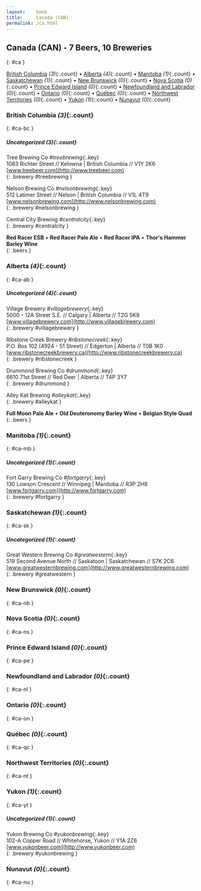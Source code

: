 ```yaml
---
layout:    book
title:     Canada (CAN)
permalink: /ca.html
---
```


## Canada (CAN) - 7 Beers, 10 Breweries
{: #ca }


[British Columbia](#ca-bc) _(3)_{:.count} • [Alberta](#ca-ab) _(4)_{:.count} • [Manitoba](#ca-mb) _(1)_{:.count} • [Saskatchewan](#ca-sk) _(1)_{:.count} • [New Brunswick](#ca-nb) _(0)_{:.count} • [Nova Scotia](#ca-ns) _(0)_{:.count} • [Prince Edward Island](#ca-pe) _(0)_{:.count} • [Newfoundland and Labrador](#ca-nl) _(0)_{:.count} • [Ontario](#ca-on) _(0)_{:.count} • [Québec](#ca-qc) _(0)_{:.count} • [Northwest Territories](#ca-nt) _(0)_{:.count} • [Yukon](#ca-yt) _(1)_{:.count} • [Nunavut](#ca-nu) _(0)_{:.count}




### British Columbia _(3)_{:.count}
{: #ca-bc }




<div class='columns300' markdown='1'>


</div>



##### Uncategorized _(3)_{:.count}


 Tree Brewing Co   _#treebrewing_{:.key} <br>
1083 Richter Street // Kelowna | British Columbia // V1Y 2K6  <br>
[www.treebeer.com](http://www.treebeer.com)  <br>
{: .brewery #treebrewing }


 Nelson Brewing Co   _#nelsonbrewing_{:.key} <br>
512 Latimer Street // Nelson | British Columbia // V1L 4T9  <br>
[www.nelsonbrewing.com](http://www.nelsonbrewing.com)  <br>
{: .brewery #nelsonbrewing }


 Central City Brewing   _#centralcity_{:.key} <br>
{: .brewery #centralcity }

**Red Racer ESB**    • 
**Red Racer Pale Ale**    • 
**Red Racer IPA**    • 
**Thor's Hammer Barley Wine**   
{: .beers }



### Alberta _(4)_{:.count}
{: #ca-ab }




<div class='columns300' markdown='1'>


</div>



##### Uncategorized _(4)_{:.count}


 Village Brewery   _#villagebrewery_{:.key} <br>
5000 - 12A Street S.E. // Calgary | Alberta // T2G 5K9  <br>
[www.villagebrewery.com](http://www.villagebrewery.com)  <br>
{: .brewery #villagebrewery }


 Ribstone Creek Brewery   _#ribstonecreek_{:.key} <br>
P.O. Box 102 (4924 - 51 Street) // Edgerton | Alberta // T0B 1K0  <br>
[www.ribstonecreekbrewery.ca](http://www.ribstonecreekbrewery.ca)  <br>
{: .brewery #ribstonecreek }


 Drummond Brewing Co   _#drummond_{:.key} <br>
6610 71st Street // Red Deer | Alberta // T4P 3Y7  <br>
{: .brewery #drummond }


 Alley Kat Brewing   _#alleykat_{:.key} <br>
{: .brewery #alleykat }

**Full Moon Pale Ale**    • 
**Old Deuteronomy Barley Wine**    • 
**Belgian Style Quad**   
{: .beers }



### Manitoba _(1)_{:.count}
{: #ca-mb }




<div class='columns300' markdown='1'>


</div>



##### Uncategorized _(1)_{:.count}


 Fort Garry Brewing Co   _#fortgarry_{:.key} <br>
130 Lowson Crescent // Winnipeg | Manitoba // R3P 2H8  <br>
[www.fortgarry.com](http://www.fortgarry.com)  <br>
{: .brewery #fortgarry }




### Saskatchewan _(1)_{:.count}
{: #ca-sk }




<div class='columns300' markdown='1'>


</div>



##### Uncategorized _(1)_{:.count}


 Great Western Brewing Co   _#greatwestern_{:.key} <br>
519 Second Avenue North // Saskatoon | Saskatchewan // S7K 2C6  <br>
[www.greatwesternbrewing.com](http://www.greatwesternbrewing.com)  <br>
{: .brewery #greatwestern }




### New Brunswick _(0)_{:.count}
{: #ca-nb }




<div class='columns300' markdown='1'>


</div>





### Nova Scotia _(0)_{:.count}
{: #ca-ns }




<div class='columns300' markdown='1'>


</div>





### Prince Edward Island _(0)_{:.count}
{: #ca-pe }




<div class='columns300' markdown='1'>


</div>





### Newfoundland and Labrador _(0)_{:.count}
{: #ca-nl }




<div class='columns300' markdown='1'>


</div>





### Ontario _(0)_{:.count}
{: #ca-on }




<div class='columns300' markdown='1'>


</div>





### Québec _(0)_{:.count}
{: #ca-qc }




<div class='columns300' markdown='1'>


</div>





### Northwest Territories _(0)_{:.count}
{: #ca-nt }




<div class='columns300' markdown='1'>


</div>





### Yukon _(1)_{:.count}
{: #ca-yt }




<div class='columns300' markdown='1'>


</div>



##### Uncategorized _(1)_{:.count}


 Yukon Brewing Co   _#yukonbrewing_{:.key} <br>
102-A Copper Road // Whitehorse, Yukon // Y1A 2Z6  <br>
[www.yukonbeer.com](http://www.yukonbeer.com)  <br>
{: .brewery #yukonbrewing }




### Nunavut _(0)_{:.count}
{: #ca-nu }




<div class='columns300' markdown='1'>


</div>




 
